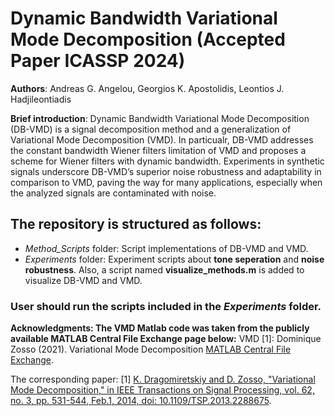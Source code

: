 # Dynamic Bandwidth Variational Mode Decomposition (Accepted Paper ICASSP 2024)

**Authors**: Andreas G. Angelou, Georgios K. Apostolidis, Leontios J. Hadjileontiadis

**Brief introduction**: Dynamic Bandwidth Variational Mode Decomposition (DB-VMD) is a signal decomposition method and a generalization of Variational Mode Decomposition (VMD). In particualr, DB-VMD addresses the constant bandwidth Wiener filters limitation of VMD and proposes a scheme for Wiener filters with dynamic bandwidth. Experiments in synthetic signals underscore DB-VMD’s superior noise robustness and adaptability in comparison to VMD, paving the way for many applications, especially when the analyzed signals are contaminated with noise.

## The repository is structured as follows:
- *Method_Scripts* folder: Script implementations of DB-VMD and VMD.
- *Experiments* folder: Experiment scripts about **tone seperation** and **noise robustness**. Also, a script named **visualize_methods.m** is added to visualize DB-VMD and VMD.

### User should run the scripts included in the *Experiments* folder.


**Acknowledgments: The VMD Matlab code was taken from the publicly available MATLAB Central File Exchange page below:**
VMD [1]: Dominique Zosso (2021). Variational Mode Decomposition [MATLAB Central File Exchange](https://www.mathworks.com/matlabcentral/fileexchange/44765-variational-mode-decomposition).

The corresponding paper:
[1] [K. Dragomiretskiy and D. Zosso, "Variational Mode Decomposition," in IEEE Transactions on Signal Processing, vol. 62, no. 3, pp. 531-544, Feb.1, 2014, doi: 10.1109/TSP.2013.2288675](https://ieeexplore.ieee.org/abstract/document/6655981).
